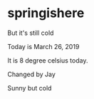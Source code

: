 # springishere
But it's still cold

Today is March 26, 2019

It is 8 degree celsius today.

Changed by Jay

Sunny but cold
